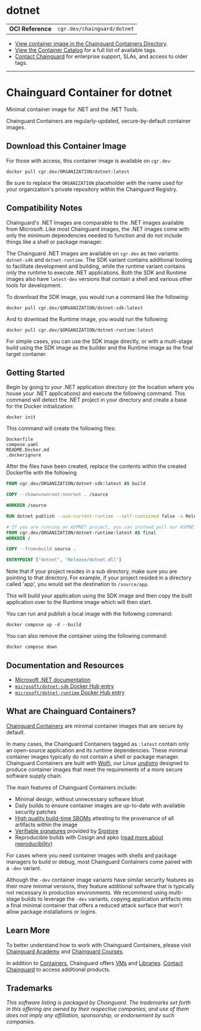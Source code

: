 <!--monopod:start-->
# dotnet
| | |
| - | - |
| **OCI Reference** | `cgr.dev/chainguard/dotnet` |


* [View container image in the Chainguard Containers Directory](https://images.chainguard.dev/directory/image/dotnet/overview).
* [View the Container Catalog](https://console.chainguard.dev/images/catalog) for a full list of available tags.
* [Contact Chainguard](https://www.chainguard.dev/contact?utm_source=readmes) for enterprise support, SLAs, and access to older tags.

---
<!--monopod:end-->

<!--overview:start-->
# Chainguard Container for dotnet

Minimal container image for .NET and the .NET Tools.

Chainguard Containers are regularly-updated, secure-by-default container images.
<!--overview:end-->

<!--getting:start-->
## Download this Container Image
For those with access, this container image is available on `cgr.dev`:

```
docker pull cgr.dev/ORGANIZATION/dotnet:latest
```

Be sure to replace the `ORGANIZATION` placeholder with the name used for your organization's private repository within the Chainguard Registry.
<!--getting:end-->

<!--body:start-->
## Compatibility Notes

Chainguard's .NET Images are comparable to the .NET images available from Microsoft.  Like most Chainguard images, the .NET images come with only the minimum dependencies needed to function and do not include things like a shell or package manager.

The Chainguard .NET images are available on `cgr.dev` as two variants: `dotnet-sdk` and `dotnet-runtime`. The SDK variant contains additional tooling to facilitate development and building, while the runtime variant contains only the runtime to execute .NET applications. Both the SDK and Runtime images also have `latest-dev` versions that contain a shell and various other tools for development.

To download the SDK image, you would run a command like the following:
 
```shell
docker pull cgr.dev/$ORGANIZATION/dotnet-sdk:latest
```

And to download the Runtime image, you would run the following:

```shell
docker pull cgr.dev/$ORGANIZATION/dotnet-runtime:latest
```

For simple cases, you can use the SDK image directly, or with a multi-stage build using the SDK image as the builder and the Runtime image as the final target container.


## Getting Started

Begin by going to your .NET application directory (or the location where you house your .NET applications) and execute the following command. This command will detect the .NET project in your directory and create a base for the Docker initialization:

```shell
docker init
```

This command will create the following files:

```
Dockerfile
compose.yaml
README.Docker.md
.dockerignore
```

After the files have been created, replace the contents within the created Dockerfile with the following

```Dockerfile
FROM cgr.dev/ORGANIZATION/dotnet-sdk:latest AS build

COPY --chown=nonroot:nonroot . /source

WORKDIR /source

RUN dotnet publish --use-current-runtime --self-contained false -o Release

# If you are running an ASPNET project, you can instead pull our ASPNET image cgr.dev/ORGANIZATION/aspnet-runtime:latest
FROM cgr.dev/ORGANIZATION/dotnet-runtime:latest AS final
WORKDIR /

COPY --from=build source .

ENTRYPOINT ["dotnet", "Release/dotnet.dll"]
```

Note that if your project resides in a sub directory, make sure you are pointing to that directory. For example, if your project resided in a directory called 'app', you would set the destination to `/source/app`.

This will build your application using the SDK image and then copy the built application over to the Runtime image which will then start.

You can run and publish a local image with the following command:

```shell
docker compose up -d --build
```

You can also remove the container using the following command:

```shell
docker compose down
```

## Documentation and Resources

* [Microsoft .NET documentation](https://learn.microsoft.com/en-us/dotnet/)
* [`microsoft/dotnet-sdk` Docker Hub entry](https://hub.docker.com/r/microsoft/dotnet-sdk)
* [`microsoft/dotnet-runtime` Docker Hub entry](https://hub.docker.com/r/microsoft/dotnet-runtime) 
<!--body:end-->

## What are Chainguard Containers?

[Chainguard Containers](https://www.chainguard.dev/containers?utm_source=readmes) are minimal container images that are secure by default. 

In many cases, the Chainguard Containers tagged as `:latest` contain only an open-source application and its runtime dependencies. These minimal container images typically do not contain a shell or package manager. Chainguard Containers are built with [Wolfi](https://edu.chainguard.dev/open-source/wolfi/overview?utm_source=readmes), our Linux _[undistro](https://edu.chainguard.dev/open-source/wolfi/overview/#why-undistro)_ designed to produce container images that meet the requirements of a more secure software supply chain.

The main features of Chainguard Containers include:

* Minimal design, without unnecessary software bloat
* Daily builds to ensure container images are up-to-date with available security patches
* [High quality build-time SBOMs](https://edu.chainguard.dev/chainguard/chainguard-images/working-with-images/retrieve-image-sboms/?utm_source=readmes) attesting to the provenance of all artifacts within the image
* [Verifiable signatures](https://edu.chainguard.dev/chainguard/chainguard-images/working-with-images/retrieve-image-sboms/) provided by [Sigstore](https://edu.chainguard.dev/open-source/sigstore/cosign/an-introduction-to-cosign/?utm_source=readmes)
* Reproducible builds with Cosign and apko ([read more about reproducibility](https://www.chainguard.dev/unchained/reproducing-chainguards-reproducible-image-builds?utm_source=readmes))

For cases where you need container images with shells and package managers to build or debug, most Chainguard Containers come paired with a `-dev` variant.

Although the `-dev` container image variants have similar security features as their more minimal versions, they feature additional software that is typically not necessary in production environments. We recommend using multi-stage builds to leverage the `-dev` variants, copying application artifacts into a final minimal container that offers a reduced attack surface that won’t allow package installations or logins.

## Learn More

To better understand how to work with Chainguard Containers, please visit [Chainguard Academy](https://edu.chainguard.dev/?utm_source=readmes) and [Chainguard Courses](https://courses.chainguard.dev/?utm_source=readmes).

In addition to [Containers](https://www.chainguard.dev/containers?utm_source=readmes), Chainguard offers [VMs](https://www.chainguard.dev/vms?utm_source=readmes) and [Libraries](https://www.chainguard.dev/libraries?utm_source=readmes). [Contact Chainguard](https://www.chainguard.dev/contact?utm_source=readmes) to access additional products. 

## Trademarks

_This software listing is packaged by Chainguard. The trademarks set forth in this offering are owned by their respective companies, and use of them does not imply any affiliation, sponsorship, or endorsement by such companies._